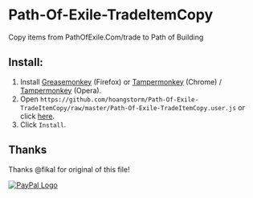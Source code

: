 # Path-Of-Exile-TradeItemCopy
Copy items from PathOfExile.Com/trade to Path of Building

## Install:
1. Install [Greasemonkey](https://addons.mozilla.org/en-us/firefox/addon/greasemonkey/) (Firefox) or [Tampermonkey](https://chrome.google.com/webstore/detail/tampermonkey/dhdgffkkebhmkfjojejmpbldmpobfkfo) (Chrome) / [Tampermonkey](https://addons.opera.com/en/extensions/details/tampermonkey-beta/) (Opera).
2. Open `https://github.com/hoangstorm/Path-Of-Exile-TradeItemCopy/raw/master/Path-Of-Exile-TradeItemCopy.user.js` or click [here](https://github.com/hoangstorm/Path-Of-Exile-TradeItemCopy/raw/master/Path-Of-Exile-TradeItemCopy.user.js).
3. Click `Install`.  

## Thanks
Thanks @fikal for original of this file!

[<img src="https://www.paypalobjects.com/webstatic/en_US/i/buttons/PP_logo_h_100x26.png" alt="PayPal Logo">](https://www.paypal.me/HoangNQ)